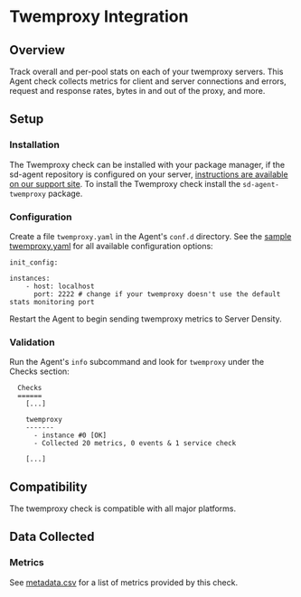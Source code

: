 # Twemproxy Integration

## Overview

Track overall and per-pool stats on each of your twemproxy servers. This Agent check collects metrics for client and server connections and errors, request and response rates, bytes in and out of the proxy, and more.

## Setup
### Installation

The Twemproxy check can be installed with your package manager, if the sd-agent repository is configured on your server, [instructions are available on our support site](https://support.serverdensity.com/hc/en-us/search?query=Twemproxy). To install the Twemproxy check install the `sd-agent-twemproxy` package.

### Configuration

Create a file `twemproxy.yaml` in the Agent's `conf.d` directory. See the [sample twemproxy.yaml](https://github.com/serverdensity/sd-agent-core-plugins/blob/master/twemproxy/conf.yaml.example) for all available configuration options:

```
init_config:

instances:
    - host: localhost
      port: 2222 # change if your twemproxy doesn't use the default stats monitoring port
```

Restart the Agent to begin sending twemproxy metrics to Server Density.

### Validation

Run the Agent's `info` subcommand and look for `twemproxy` under the Checks section:

```
  Checks
  ======
    [...]

    twemproxy
    -------
      - instance #0 [OK]
      - Collected 20 metrics, 0 events & 1 service check

    [...]
```

## Compatibility

The twemproxy check is compatible with all major platforms.

## Data Collected
### Metrics

See [metadata.csv](metadata.csv) for a list of metrics provided by this check.

